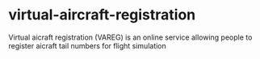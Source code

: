 # virtual-aircraft-registration
Virtual aicraft registration (VAREG) is an online service allowing people to register aicraft tail numbers for flight simulation
